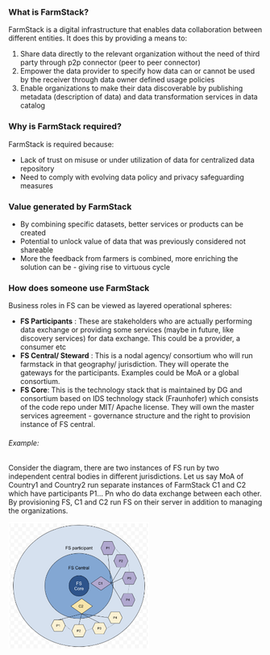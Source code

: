 ### What is FarmStack?
FarmStack is a digital infrastructure that enables data collaboration between different entities. It does this by providing a means to:
1. Share data directly to the relevant organization without the need of third party through p2p connector (peer to peer connector) 
2. Empower the data provider to specify how data can or cannot be used by the receiver through data owner defined usage policies
3. Enable organizations to make their data discoverable by publishing metadata (description of data) and data transformation services in data catalog

### Why is FarmStack required?
FarmStack is required because:
*  Lack of trust on misuse or under utilization of data for centralized data repository
*  Need to comply with evolving data policy and privacy safeguarding measures

### Value generated by FarmStack
* By combining specific datasets, better services or products can be created
* Potential to unlock value of data that was previously considered not shareable
* More the feedback from farmers is combined, more enriching the solution can be - giving rise to virtuous cycle

### How does someone use FarmStack

Business roles in FS can be viewed as layered operational spheres:
* __FS Participants__ : These are stakeholders who are actually performing data exchange or providing some services (maybe in future, like discovery services) for data exchange. This could be a provider, a consumer etc
* __FS Central/ Steward__ : This is a nodal agency/ consortium who will run farmstack in that geography/ jurisdiction. They will operate the gateways for the participants. Examples could be MoA or a global consortium.
* __FS Core__: This is the technology stack that is maintained by DG and consortium based on IDS technology stack (Fraunhofer) which consists of the code repo under MIT/ Apache license. They will own the master services agreement - governance structure and the right to provision instance of FS central.

###### Example:
Consider the diagram, there are two instances of FS run by two independent central bodies in different jurisdictions. Let us say MoA of Country1 and Country2 run separate instances of FarmStack C1 and C2 which have participants P1… Pn who do data exchange between each other. By provisioning FS, C1 and C2 run FS on their server in addition to managing the organizations.

<img src="FS-business sphere.png"  height="250">
